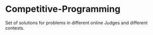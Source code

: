 # Competitive-Programming
Set of solutions for problems in different online Judges and different contests. 
